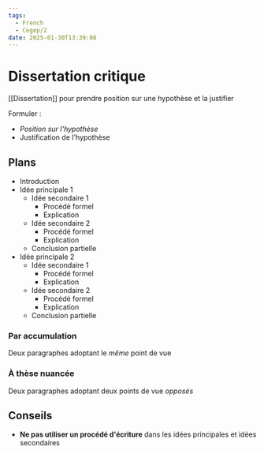 ```yaml
---
tags:
  - French
  - Cegep/2
date: 2025-01-30T13:39:08
---
```


# Dissertation critique

[[Dissertation]] pour prendre position sur une hypothèse et la justifier

Formuler :

- *Position sur l'hypothèse*
- Justification de l'hypothèse

## Plans

- Introduction
- Idée principale 1
	- Idée secondaire 1
		- Procédé formel
		- Explication
	- Idée secondaire 2
		- Procédé formel
		- Explication
	- Conclusion partielle
- Idée principale 2
	- Idée secondaire 1
		- Procédé formel
		- Explication
	- Idée secondaire 2
		- Procédé formel
		- Explication
	- Conclusion partielle

### Par accumulation

Deux paragraphes adoptant le *même* point de vue

### À thèse nuancée

Deux paragraphes adoptant deux points de vue *opposés*

## Conseils

- **Ne pas utiliser un procédé d'écriture** dans les idées principales et idées secondaires
